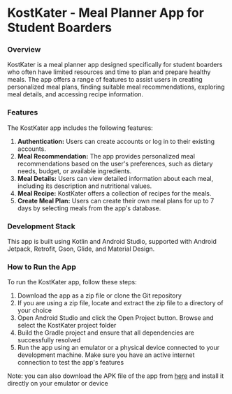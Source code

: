 # KostKater - Meal Planner App for Student Boarders

### Overview

KostKater is a meal planner app designed specifically for student boarders who often have limited resources and time to plan and prepare healthy meals. The app offers a range of features to assist users in creating personalized meal plans, finding suitable meal recommendations, exploring meal details, and accessing recipe information.

### Features
The KostKater app includes the following features:
1. **Authentication:** Users can create accounts or log in to their existing accounts.
2. **Meal Recommendation:** The app provides personalized meal recommendations based on the user's preferences, such as dietary needs, budget, or available ingredients.
3. **Meal Details:** Users can view detailed information about each meal, including its description and nutritional values.
4. **Meal Recipe:** KostKater offers a collection of recipes for the meals.
5. **Create Meal Plan:** Users can create their own meal plans for up to 7 days by selecting meals from the app's database.

### Development Stack
This app is built using Kotlin and Android Studio, supported with Android Jetpack, Retrofit, Gson, Glide, and Material Design. 

### How to Run the App
To run the KostKater app, follow these steps:
1. Download the app as a zip file or clone the Git repository
2. If you are using a zip file, locate and extract the zip file to a directory of your choice
3. Open Android Studio and click the Open Project button. Browse and select the KostKater project folder
4. Build the Gradle project and ensure that all dependencies are successfully resolved
5. Run the app using an emulator or a physical device connected to your development machine. Make sure you have an active internet connection to test the app's features

Note: you can also download the APK file of the app from [here](https://drive.google.com/file/d/1RqLnvgVyLXvocyGS5cr_HJ-ly_pwFKwK/view?usp=sharing) and install it directly on your emulator or device
